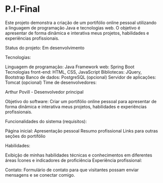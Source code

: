 # P.I-Final
Este projeto demonstra a criação de um portifólio online pessoal utilizando a linguagem de programação Java e tecnologias web. O objetivo é apresentar de forma dinâmica e interativa meus projetos, habilidades e experiências profissionais.

Status do projeto: Em desenvolvimento

Tecnologias:

Linguagem de programação: Java
Framework web: Spring Boot
Tecnologias front-end: HTML, CSS, JavaScript
Bibliotecas: JQuery, Bootstrap
Banco de dados: PostgreSQL (opcional)
Servidor de aplicações: Tomcat (opcional)
Time de desenvolvedores:

Arthur Povill - Desenvolvedor principal

Objetivo do software:
Criar um portifólio online pessoal para apresentar de forma dinâmica e interativa meus projetos, habilidades e experiências profissionais.

Funcionalidades do sistema (requisitos):

Página inicial:
Apresentação pessoal
Resumo profissional
Links para outras seções do portifólio

Habilidades:

Exibição de minhas habilidades técnicas e conhecimentos em diferentes áreas
Ícones e indicadores de proficiência
Experiência profissional:

Contato:
Formulário de contato para que visitantes possam enviar mensagens e se conectar comigo.
